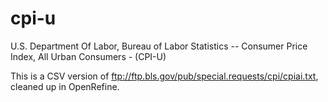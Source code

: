 cpi-u
=====

U.S. Department Of Labor, Bureau of Labor Statistics -- Consumer Price Index, All Urban Consumers - (CPI-U)

This is a CSV version of ftp://ftp.bls.gov/pub/special.requests/cpi/cpiai.txt, cleaned up in OpenRefine.
